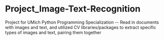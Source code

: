# Project_Image-Text-Recognition
Project for UMich Python Programming Specialization -- Read in documents with images and text, and utilized CV libraries/packages to extract specific types of images and text, pairing them together
